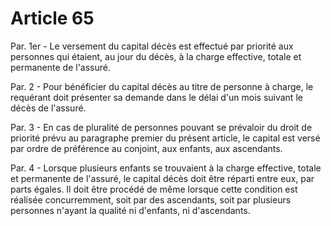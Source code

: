 # Article 65

Par. 1er - Le versement du capital décès est effectué par priorité aux personnes qui étaient, au jour du décès, à la charge effective, totale et permanente de l'assuré.

Par. 2 - Pour bénéficier du capital décès au titre de personne à charge, le requérant doit présenter sa demande dans le délai d'un mois suivant le décès de l'assuré.

Par. 3 - En cas de pluralité de personnes pouvant se prévaloir du droit de priorité prévu au paragraphe premier du présent article, le capital est versé par ordre de préférence au conjoint, aux enfants, aux ascendants.

Par. 4 - Lorsque plusieurs enfants se trouvaient à la charge effective, totale et permanente de l'assuré, le capital décès doit être réparti entre eux, par parts égales. Il doit être procédé de même lorsque cette condition est réalisée concurremment, soit par des ascendants, soit par plusieurs personnes n'ayant la qualité ni d'enfants, ni d'ascendants.
